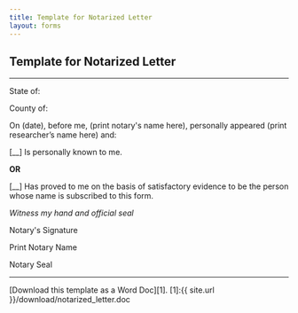 ```yaml
---
title: Template for Notarized Letter
layout: forms
---
```



## Template for Notarized Letter
---


State of: 

County of: 

On (date), before me, (print notary's name here), personally appeared (print researcher’s name here) and:

[__] Is personally known to me.

**OR**

[__] Has proved to me on the basis of satisfactory evidence to be the person whose name is subscribed to this form.

*Witness my hand and official seal*

Notary's Signature

Print Notary Name

Notary Seal

---

[Download this template as a Word Doc][1].
[1]:{{ site.url }}/download/notarized_letter.doc
